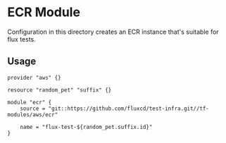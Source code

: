 # ECR Module

Configuration in this directory creates an ECR instance that's suitable for
flux tests.

## Usage

```hcl
provider "aws" {}

resource "random_pet" "suffix" {}

module "ecr" {
    source = "git::https://github.com/fluxcd/test-infra.git//tf-modules/aws/ecr"

    name = "flux-test-${random_pet.suffix.id}"
}
```
